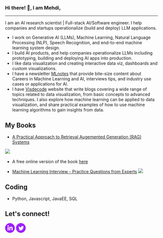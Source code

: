 ### Hi there! 👋, I am Mehdi,
----
I am an AI research scientist | Full-stack AI/Software engineer. I help companies and startups operationalize (build and deploy) LLM applications.

- I work on Generative AI (LLMs), Machine Learning, Natural Language Processing (NLP), Speech Recognition, and end-to-end machine learning system design.
- I build AI products, and help companies operationalize LLMs including prototyping, building and deploying AI apps into production.  
- I like data visualization and creating interactive data viz, dashboards and custom visualizations.
- I have a newsletter <a href="https://mlnotes.substack.com/">MLnotes</a> that provide bite-size content about Careers in Machine Learning and AI, interviews tips, and industry use cases or applications for AI.
- I have <a href="https://mallahyari.github.io/visualdecode/">Visdecode</a> website that write blogs covering a wide range of topics related to data visualization, from basic concepts to advanced techniques. I also explore how machine learning can be applied to data visualization, and share practical examples of how to use machine learning algorithms to gain insights from data.

## My Books
- <a href="https://angelinamagr.gumroad.com/l/practical-approach-to-RAG-systems"> A Practical Approach to Retrieval Augemented Generation (RAG) Systems </a>
<img src="https://public-files.gumroad.com/x2au2qvdj6ge0i1dns2ru4o0umbo" width="200" />

- A free online version of the book <a href="https://github.com/mallahyari/rag-ebook">here</a>

- <a href="https://angelinamagr.gumroad.com/l/MLinterview-practice-questions">Machine Learning Interview - Practice Questions from Experts</a>
  <img src="https://public-files.gumroad.com/3qq1sh241mqphbnj3ph054ealsjv" width="200" />
 
## Coding

- Python, Javascript, JavaEE, SQL

## Let's connect!
<a href="https://www.linkedin.com/in/mehdiallahyari/"><img src="https://github.com/mallahyari/mallahyari/blob/main/linkedin-4-32.png" /></a>
<a href="https://twitter.com/MehdiAllahyari"><img src="https://github.com/mallahyari/mallahyari/blob/main/twitter-4-32.png" /></a>


